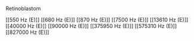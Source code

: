 Retinoblastom

[[550 Hz (E)]]
[[680 Hz (E)]]
[[870 Hz (E)]]
[[7500 Hz (E)]]
[[13610 Hz (E)]]
[[40000 Hz (E)]]
[[90000 Hz (E)]]
[[375950 Hz (E)]]
[[575310 Hz (E)]]
[[827000 Hz (E)]]